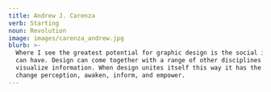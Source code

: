 ```yaml
---
title: Andrew J. Carenza
verb: Starting
noun: Revolution
image: images/carenza_andrew.jpg
blurb: >-
  Where I see the greatest potential for graphic design is the social impact it
  can have. Design can come together with a range of other disciplines to
  visualize information. When design unites itself this way it has the power to
  change perception, awaken, inform, and empower.
---
```

